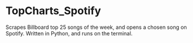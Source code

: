 # TopCharts_Spotify
Scrapes Billboard top 25 songs of the week, and opens a chosen song on Spotify.
Written in Python, and runs on the terminal.
